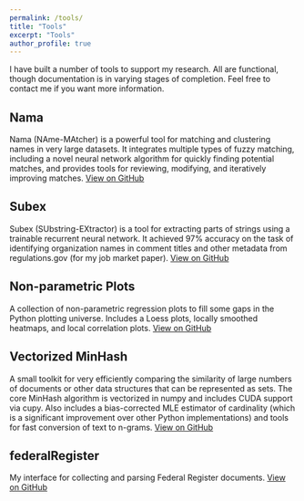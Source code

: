 ```yaml
---
permalink: /tools/
title: "Tools"
excerpt: "Tools"
author_profile: true
---
```


I have built a number of tools to support my research. All are functional, though documentation is in varying stages of completion. Feel free to contact me if you want more information.

## Nama
Nama (NAme-MAtcher) is a powerful tool for matching and clustering names in very large datasets. It integrates multiple types of fuzzy matching, including a novel neural network algorithm for quickly finding potential matches, and provides tools for reviewing, modifying, and iteratively improving matches. [View on GitHub](https://github.com/bradhackinen/nama)

## Subex
Subex (SUbstring-EXtractor) is a tool for extracting parts of strings using a trainable recurrent neural network. It achieved 97% accuracy on the task of identifying organization names in comment titles and other metadata from regulations.gov (for my job market paper). [View on GitHub](https://github.com/bradhackinen/subex)

## Non-parametric Plots
A collection of non-parametric regression plots to fill some gaps in the Python plotting universe. Includes a Loess plots, locally smoothed heatmaps, and local correlation plots. [View on GitHub](https://github.com/bradhackinen/nonparametricPlots)

## Vectorized MinHash
A small toolkit for very efficiently comparing the similarity of large numbers of documents or other data structures that can be represented as sets. The core MinHash algorithm is vectorized in numpy and includes CUDA support via cupy. Also includes a bias-corrected MLE estimator of cardinality (which is a significant improvement over other Python implementations) and tools for fast conversion of text to n-grams. [View on GitHub](https://github.com/bradhackinen/vectorizedMinHash)

## federalRegister
My interface for collecting and parsing Federal Register documents.
[View on GitHub](https://github.com/bradhackinen/federalRegister)
